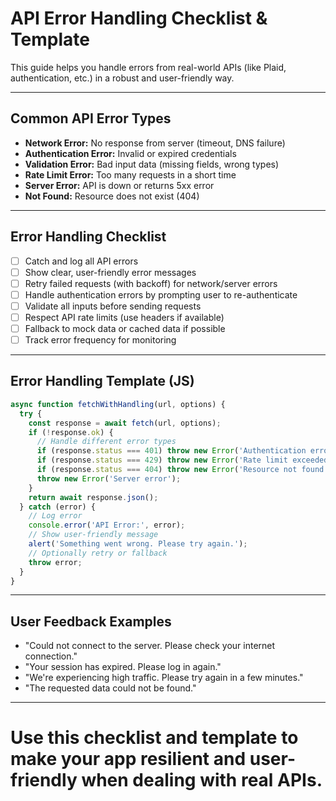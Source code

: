# API Error Handling Checklist & Template

This guide helps you handle errors from real-world APIs (like Plaid, authentication, etc.) in a robust and user-friendly way.

---

## Common API Error Types
- **Network Error:** No response from server (timeout, DNS failure)
- **Authentication Error:** Invalid or expired credentials
- **Validation Error:** Bad input data (missing fields, wrong types)
- **Rate Limit Error:** Too many requests in a short time
- **Server Error:** API is down or returns 5xx error
- **Not Found:** Resource does not exist (404)

---

## Error Handling Checklist
- [ ] Catch and log all API errors
- [ ] Show clear, user-friendly error messages
- [ ] Retry failed requests (with backoff) for network/server errors
- [ ] Handle authentication errors by prompting user to re-authenticate
- [ ] Validate all inputs before sending requests
- [ ] Respect API rate limits (use headers if available)
- [ ] Fallback to mock data or cached data if possible
- [ ] Track error frequency for monitoring

---

## Error Handling Template (JS)
```js
async function fetchWithHandling(url, options) {
  try {
    const response = await fetch(url, options);
    if (!response.ok) {
      // Handle different error types
      if (response.status === 401) throw new Error('Authentication error');
      if (response.status === 429) throw new Error('Rate limit exceeded');
      if (response.status === 404) throw new Error('Resource not found');
      throw new Error('Server error');
    }
    return await response.json();
  } catch (error) {
    // Log error
    console.error('API Error:', error);
    // Show user-friendly message
    alert('Something went wrong. Please try again.');
    // Optionally retry or fallback
    throw error;
  }
}
```

---

## User Feedback Examples
- "Could not connect to the server. Please check your internet connection."
- "Your session has expired. Please log in again."
- "We're experiencing high traffic. Please try again in a few minutes."
- "The requested data could not be found."

---

# Use this checklist and template to make your app resilient and user-friendly when dealing with real APIs. 
